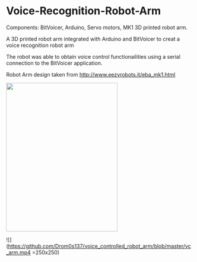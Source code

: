 # Voice-Recognition-Robot-Arm

Components: BitVoicer, Arduino, Servo motors, MK1 3D printed robot arm. 


A 3D printed robot arm integrated with Arduino and BitVoicer to creat a voice recognition robot arm

The robot was able to obtain voice control functionailities using a serial connection to the BitVoicer application.

Robot Arm design taken from http://www.eezyrobots.it/eba_mk1.html


<img src="https://github.com/Drom0s137/voice_controlled_robot_arm/blob/master/robot_arm.jpg" width="300" height="400"/>

![](https://github.com/Drom0s137/voice_controlled_robot_arm/blob/master/vc_arm.mp4 =250x250)